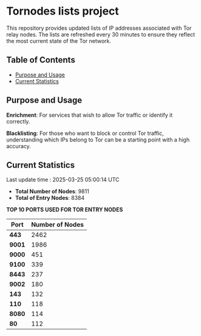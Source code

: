 # Tornodes lists project

This repository provides updated lists of IP addresses associated with Tor relay nodes. The lists are refreshed every 30 minutes to ensure they reflect the most current state of the Tor network.

## Table of Contents

- [Purpose and Usage](#purpose-and-usage)
- [Current Statistics](#current-statistics)


## Purpose and Usage

**Enrichment**: For services that wish to allow Tor traffic or identify it correctly.

**Blacklisting**: For those who want to block or control Tor traffic, understanding which IPs belong to Tor can be a starting point with a high accuracy.

## Current Statistics

Last update time : 2025-03-25 05:00:14 UTC

- **Total Number of Nodes**: 9811
- **Total of Entry Nodes**: 8384

**TOP 10 PORTS USED FOR TOR ENTRY NODES**

| **Port** | **Number of Nodes** |
|------|-----------------|
| **443**   | 2462  |
| **9001**   | 1986  |
| **9000**   | 451  |
| **9100**   | 339  |
| **8443**   | 237  |
| **9002**   | 180  |
| **143**   | 132  |
| **110**   | 118  |
| **8080**   | 114  |
| **80**   | 112  |

